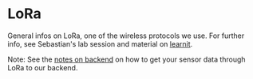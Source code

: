 # LoRa

General infos on LoRa, one of the wireless protocols we use.
For further info, see Sebastian's lab session and material on
[learnit](https://learnit.itu.dk/course/view.php?id=3016556#section-10).

Note: See the [notes on backend](https://github.com/ITU-PerCom-2017/resources/tree/master/assignment01/backend) on how to get your sensor data through LoRa to our backend.
